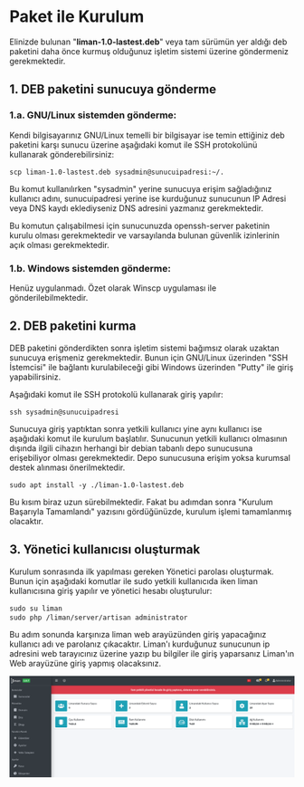 # Paket ile Kurulum

Elinizde bulunan "**liman-1.0-lastest.deb**" veya tam sürümün yer aldığı deb paketini daha önce kurmuş olduğunuz işletim sistemi üzerine göndermeniz gerekmektedir.

## 1. DEB paketini sunucuya gönderme

### 1.a. GNU/Linux sistemden gönderme:

Kendi bilgisayarınız GNU/Linux temelli bir bilgisayar ise temin ettiğiniz deb paketini karşı sunucu üzerine aşağıdaki komut ile SSH protokolünü kullanarak gönderebilirsiniz:

```text
scp liman-1.0-lastest.deb sysadmin@sunucuipadresi:~/.
```

Bu komut kullanılırken "sysadmin" yerine sunucuya erişim sağladığınız kullanıcı adını, sunucuipadresi yerine ise kurduğunuz sunucunun IP Adresi veya DNS kaydı eklediyseniz DNS adresini yazmanız gerekmektedir.

Bu komutun çalışabilmesi için sunucunuzda openssh-server paketinin kurulu olması gerekmektedir ve varsayılanda bulunan güvenlik izinlerinin açık olması gerekmektedir.

### 1.b. Windows sistemden gönderme:

Henüz uygulanmadı. Özet olarak Winscp uygulaması ile gönderilebilmektedir.

## 2. DEB paketini kurma

DEB paketini gönderdikten sonra işletim sistemi bağımsız olarak uzaktan sunucuya erişmeniz gerekmektedir. Bunun için GNU/Linux üzerinden "SSH İstemcisi" ile bağlantı kurulabileceği gibi Windows üzerinden "Putty" ile giriş yapabilirsiniz.

Aşağıdaki komut ile SSH protokolü kullanarak giriş yapılır:

```text
ssh sysadmin@sunucuipadresi
```

Sunucuya giriş yaptıktan sonra yetkili kullanıcı yine aynı kullanıcı ise aşağıdaki komut ile kurulum başlatılır. Sunucunun yetkili kullanıcı olmasının dışında ilgili cihazın herhangi bir debian tabanlı depo sunucusuna erişebiliyor olması gerekmektedir. Depo sunucusuna erişim yoksa kurumsal destek alınması önerilmektedir.

```text
sudo apt install -y ./liman-1.0-lastest.deb
```

Bu kısım biraz uzun sürebilmektedir. Fakat bu adımdan sonra "Kurulum Başarıyla Tamamlandı" yazısını gördüğünüzde, kurulum işlemi tamamlanmış olacaktır.

## 3. Yönetici kullanıcısı oluşturmak

Kurulum sonrasında ilk yapılması gereken Yönetici parolası oluşturmak. Bunun için aşağıdaki komutlar ile sudo yetkili kullanıcıda iken liman kullanıcısına giriş yapılır ve yönetici hesabı oluşturulur:

```text
sudo su liman
sudo php /liman/server/artisan administrator
```

Bu adım sonunda karşınıza liman web arayüzünden giriş yapacağınız kullanıcı adı ve parolanız çıkacaktır. Liman'ı kurduğunuz sunucunun ip adresini web tarayıcınız üzerine yazıp bu bilgiler ile giriş yaparsanız Liman'ın Web arayüzüne giriş yapmış olacaksınız.

![](../../.gitbook/assets/screenshot-from-2020-06-14-18-58-36.png)

